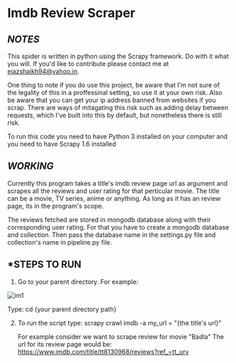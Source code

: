 # Imdb Review Scraper

## *NOTES*

This spider is written in python using the Scrapy framework. Do with it what you will. If you'd like to contribute please contact me at ejazshaikh94@yahoo.in.

One thing to note if you do use this project, be aware that I'm not sure of the legality of this in a proffessinal setting, so use it at your own risk. Also be aware that you can get your ip address banned from websites if you scrap. There are ways of mitagating this risk such as adding delay between requests, which I've built into this by default, but nonetheless there is still risk.

To run this code you need to have Python 3 installed on your computer and you need to have Scrapy 1.6 installed

## *WORKING*

Currently this program takes a title's imdb review page url as argument and scrapes all the reviews and user rating for that perticular movie. The title can be a movie, TV series, anime or anything. As long as it has an review page, its in the program's scope.

The reviews fetched are stored in mongodb database along with their corresponding user rating. For that you have to create a mongodb database and collection. Then pass the database name in the settings.py file and collection's name in pipeline.py file.

## *STEPS TO RUN

1) Go to your parent directory. For example:

![im1](https://user-images.githubusercontent.com/34889668/56755431-23415c80-67ad-11e9-8f65-d62b245a8ab5.png)

Type: cd {your parent directory path}

2) To run the script type:
    scrapy crawl imdb -a my_url = "{the title's url}"
   
   For example consider we want to scrape review for movie "Badla"
   The url for its review page would be: https://www.imdb.com/title/tt8130968/reviews?ref_=tt_urv
   
